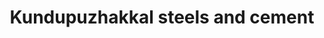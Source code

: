 ---
title: "Kundupuzhakkal steels and cement"
url: /vengara/kundupuzhakkal-steels-and-cement/
shop: hardware
---